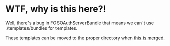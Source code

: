 # WTF, why is this here?!

Well, there's a bug in FOSOAuthServerBundle that means we can't use ./templates/bundles for templates.

These templates can be moved to the proper directory when [this is merged](https://github.com/FriendsOfSymfony/FOSOAuthServerBundle/pull/519).
